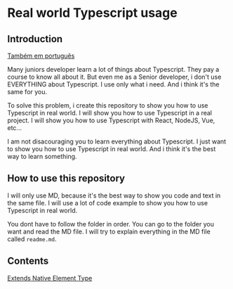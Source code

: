 # Real world Typescript usage

## Introduction

[Também em português](./readme-pt.md)

Many juniors developer learn a lot of things about Typescript. They pay a course to know all about it. But even me as a Senior developer, i don't use EVERYTHING about Typescript. I use only what i need. And i think it's the same for you.

To solve this problem, i create this repository to show you how to use Typescript in real world. I will show you how to use Typescript in a real project. I will show you how to use Typescript with React, NodeJS, Vue, etc...

I am not disacouraging you to learn everything about Typescript. I just want to show you how to use Typescript in real world. And i think it's the best way to learn something.

## How to use this repository

I will only use MD, because it's the best way to show you code and text in the same file. I will use a lot of code example to show you how to use Typescript in real world.

You dont have to follow the folder in order. You can go to the folder you want and read the MD file. I will try to explain everything in the MD file called `readme.md`.

## Contents

[Extends Native Element Type](./react_extends_native_element_type)